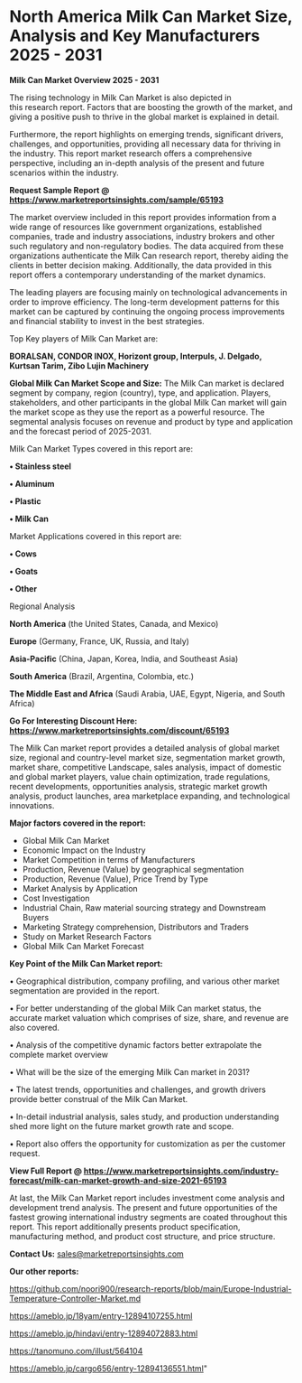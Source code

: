 # North America Milk Can Market Size, Analysis and Key Manufacturers 2025 - 2031

<Strong> Milk Can Market Overview 2025 - 2031</strong>

The rising technology in Milk Can Market is also depicted in this research report. Factors that are boosting the growth of the market, and giving a positive push to thrive in the global market is explained in detail.

Furthermore, the report highlights on emerging trends, significant drivers, challenges, and opportunities, providing all necessary data for thriving in the industry. This report market research offers a comprehensive perspective, including an in-depth analysis of the present and future scenarios within the industry.

<strong>Request Sample Report @ <a href=https://www.marketreportsinsights.com/sample/65193>https://www.marketreportsinsights.com/sample/65193</a></strong>

The market overview included in this report provides information from a wide range of resources like government organizations, established companies, trade and industry associations, industry brokers and other such regulatory and non-regulatory bodies. The data acquired from these organizations authenticate the Milk Can research report, thereby aiding the clients in better decision making. Additionally, the data provided in this report offers a contemporary understanding of the market dynamics.

The leading players are focusing mainly on technological advancements in order to improve efficiency. The long-term development patterns for this market can be captured by continuing the ongoing process improvements and financial stability to invest in the best strategies.

Top Key players of Milk Can Market are:

<strong>BORALSAN, CONDOR INOX, Horizont group, Interpuls, J. Delgado, Kurtsan Tarim, Zibo Lujin Machinery</strong>

<strong><b>Global Milk Can Market Scope and Size:</b></strong>
The Milk Can market is declared segment by company, region (country), type, and application. Players, stakeholders, and other participants in the global Milk Can market will gain the market scope as they use the report as a powerful resource. The segmental analysis focuses on revenue and product by type and application and the forecast period of 2025-2031.

Milk Can Market Types covered in this report are:

<strong>• Stainless steel

• Aluminum

• Plastic

• Milk Can</strong>

Market Applications covered in this report are:

<strong>• Cows

• Goats

• Other</strong> 

Regional Analysis

<strong>North America</strong> (the United States, Canada, and Mexico)

<strong>Europe</strong> (Germany, France, UK, Russia, and Italy)

<strong>Asia-Pacific</strong> (China, Japan, Korea, India, and Southeast Asia)

<strong>South America</strong> (Brazil, Argentina, Colombia, etc.)

<strong>The Middle East and Africa</strong> (Saudi Arabia, UAE, Egypt, Nigeria, and South Africa)

<strong>Go For Interesting Discount Here: <a href=https://www.marketreportsinsights.com/discount/65193>https://www.marketreportsinsights.com/discount/65193</a></strong>

The Milk Can market report provides a detailed analysis of global market size, regional and country-level market size, segmentation market growth, market share, competitive Landscape, sales analysis, impact of domestic and global market players, value chain optimization, trade regulations, recent developments, opportunities analysis, strategic market growth analysis, product launches, area marketplace expanding, and technological innovations.

<strong><b>Major factors covered in the report:</b></strong>
<ul>
  <li>Global Milk Can Market </li>
  <li>Economic Impact on the Industry</li>
  <li>Market Competition in terms of Manufacturers</li>
  <li>Production, Revenue (Value) by geographical segmentation</li>
  <li>Production, Revenue (Value), Price Trend by Type</li>
  <li>Market Analysis by Application</li>
  <li>Cost Investigation</li>
  <li>Industrial Chain, Raw material sourcing strategy and Downstream Buyers</li>
  <li>Marketing Strategy comprehension, Distributors and Traders</li>
  <li>Study on Market Research Factors</li>
  <li>Global Milk Can Market Forecast</li>
</ul>

<strong><b>Key Point of the Milk Can Market report:</b></strong>

• Geographical distribution, company profiling, and various other market segmentation are provided in the report.

• For better understanding of the global Milk Can market status, the accurate market valuation which comprises of size, share, and revenue are also covered.

• Analysis of the competitive dynamic factors better extrapolate the complete market overview

• What will be the size of the emerging Milk Can market in 2031?

• The latest trends, opportunities and challenges, and growth drivers provide better construal of the Milk Can Market.

• In-detail industrial analysis, sales study, and production understanding shed more light on the future market growth rate and scope.

• Report also offers the opportunity for customization as per the customer request.

<strong><b>View Full Report @ <a href=https://www.marketreportsinsights.com/industry-forecast/milk-can-market-growth-and-size-2021-65193>https://www.marketreportsinsights.com/industry-forecast/milk-can-market-growth-and-size-2021-65193</a></b></strong>


At last, the Milk Can Market report includes investment come analysis and development trend analysis. The present and future opportunities of the fastest growing international industry segments are coated throughout this report. This report additionally presents product specification, manufacturing method, and product cost structure, and price structure.

<strong>Contact Us:</strong>
sales@marketreportsinsights.com

<strong>Our other reports:</strong>

<a href=https://github.com/noori900/research-reports/blob/main/Europe-Industrial-Temperature-Controller-Market.md>https://github.com/noori900/research-reports/blob/main/Europe-Industrial-Temperature-Controller-Market.md</a>

<a href=https://ameblo.jp/18yam/entry-12894107255.html>https://ameblo.jp/18yam/entry-12894107255.html</a>

<a href=https://ameblo.jp/hindavi/entry-12894072883.html>https://ameblo.jp/hindavi/entry-12894072883.html</a>

<a href=https://tanomuno.com/illust/564104>https://tanomuno.com/illust/564104</a>

<a href=https://ameblo.jp/cargo656/entry-12894136551.html>https://ameblo.jp/cargo656/entry-12894136551.html</a>"
